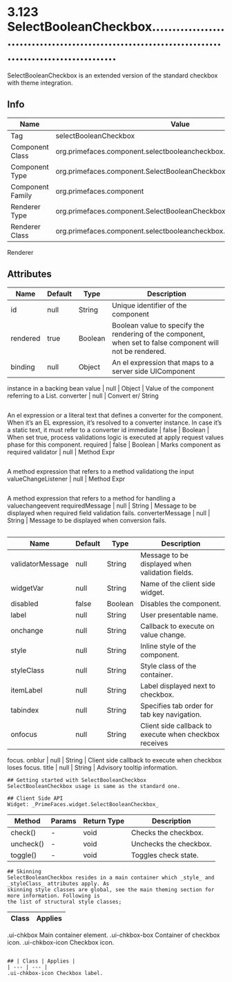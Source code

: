 # 3.123 SelectBooleanCheckbox..................................................................................................

SelectBooleanCheckbox is an extended version of the standard checkbox with theme integration.

## Info

| Name | Value |
| - | - |
| Tag | selectBooleanCheckbox
| Component Class | org.primefaces.component.selectbooleancheckbox.SelectBooleanCheckbox
| Component Type | org.primefaces.component.SelectBooleanCheckbox
| Component Family | org.primefaces.component |
| Renderer Type | org.primefaces.component.SelectBooleanCheckboxRenderer
| Renderer Class | org.primefaces.component.selectbooleancheckbox.SelectBooleanCheckbox
Renderer

## Attributes

| Name | Default | Type | Description | 
| --- | --- | --- | --- |
id | null | String | Unique identifier of the component
rendered | true | Boolean | Boolean value to specify the rendering of the component, when set to false component will not be rendered.
binding | null | Object | An el expression that maps to a server side UIComponent
instance in a backing bean
value | null | Object | Value of the component referring to a List.
converter | null | Convert
er/
String
```
```
An el expression or a literal text that defines a converter for
the component. When it’s an EL expression, it’s resolved to
a converter instance. In case it’s a static text, it must refer to
a converter id
immediate | false | Boolean | When set true, process validations logic is executed at
apply request values phase for this component.
required | false | Boolean | Marks component as required
validator | null | Method
Expr
```
```
A method expression that refers to a method validationg the
input
valueChangeListener | null | Method
Expr
```
```
A method expression that refers to a method for handling a
valuechangeevent
requiredMessage | null | String | Message to be displayed when required field validation
fails.
converterMessage | null | String | Message to be displayed when conversion fails.
```

```
| Name | Default | Type | Description | 
| --- | --- | --- | --- |
validatorMessage | null | String | Message to be displayed when validation fields.
widgetVar | null | String | Name of the client side widget.
disabled | false | Boolean | Disables the component.
label | null | String | User presentable name.
onchange | null | String | Callback to execute on value change.
style | null | String | Inline style of the component.
styleClass | null | String | Style class of the container.
itemLabel | null | String | Label displayed next to checkbox.
tabindex | null | String | Specifies tab order for tab key navigation.
onfocus | null | String | Client side callback to execute when checkbox receives
focus.
onblur | null | String | Client side callback to execute when checkbox loses focus.
title | null | String | Advisory tooltip information.
```
## Getting started with SelectBooleanCheckbox
SelectBooleanCheckbox usage is same as the standard one.

## Client Side API
Widget: _PrimeFaces.widget.SelectBooleanCheckbox_

```
| Method | Params | Return Type | Description | 
| --- | --- | --- | --- | 
check() | - | void | Checks the checkbox.
uncheck() | - | void | Unchecks the checkbox.
toggle() | - | void | Toggles check state.
```
## Skinning
SelectBooleanCheckbox resides in a main container which _style_ and _styleClass_ attributes apply. As
skinning style classes are global, see the main theming section for more information. Following is
the list of structural style classes;

```
| Class | Applies | 
| --- | --- | 
.ui-chkbox Main container element.
.ui-chkbox-box Container of checkbox icon.
.ui-chkbox-icon Checkbox icon.
```

## | Class | Applies | 
| --- | --- | 
.ui-chkbox-icon Checkbox label.

